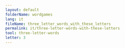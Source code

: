 ```yaml
---
layout: default
folderName: wordgames
lang: it
fileName: three_letter_words_with_these_letters
permalink: it/three-letter-words-with-these-letters
tool: three-letter-words
letter: 3
---
```

